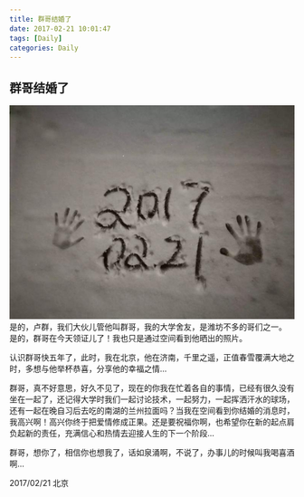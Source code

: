 ```yaml
---
title: 群哥结婚了
date: 2017-02-21 10:01:47
tags: [Daily]
categories: Daily
---
```


## 群哥结婚了

 ![](/images/daily/2069527412.jpeg)
是的，卢群，我们大伙儿管他叫群哥，我的大学舍友，是潍坊不多的哥们之一。
是的，群哥在今天领证儿了！我也只是通过空间看到他晒出的照片。

认识群哥快五年了，此时，我在北京，他在济南，千里之遥，正值春雪覆满大地之时，多想与他举杯恭喜，分享他的幸福之情...

群哥，真不好意思，好久不见了，现在的你我在忙着各自的事情，已经有很久没有坐在一起了，还记得大学时我们一起讨论技术，一起努力，一起挥洒汗水的球场，还有一起在晚自习后去吃的南湖的兰州拉面吗？当我在空间看到你结婚的消息时，我高兴啊！高兴你终于把爱情修成正果。还是要祝福你啊，也希望你在新的起点肩负起新的责任，充满信心和热情去迎接人生的下一个阶段...

群哥，想你了，相信你也想我了，话如泉涌啊，不说了，办事儿的时候叫我喝喜酒啊...

2017/02/21 北京